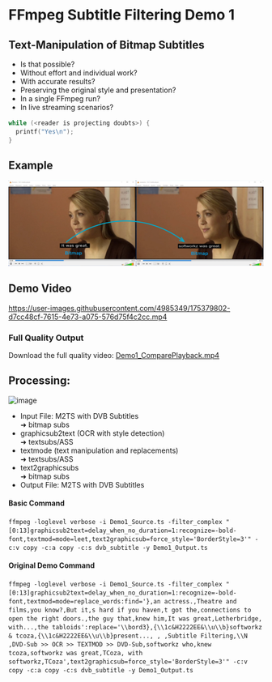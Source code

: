 # FFmpeg Subtitle Filtering Demo 1
## Text-Manipulation of Bitmap Subtitles

- Is that possible?
- Without effort and individual work?
- With accurate results?
- Preserving the original style and presentation?
- In a single FFmpeg run?
- In live streaming scenarios?

```C
while (<reader is projecting doubts>) {
  printf("Yes\n");
}
```

## Example

![Bitmap To Bitmap Subs](bitmap-to-bitmap-subs.png)


## Demo Video



https://user-images.githubusercontent.com/4985349/175379802-d7cc48cf-7615-4e73-a075-576d75f4c2cc.mp4

### Full Quality Output

Download the full quality video: [Demo1_ComparePlayback.mp4](https://github.com/softworkz/SubtitleFilteringDemos/releases/download/Demo1/Demo1_ComparePlayback.mp4)

## Processing:

![image](https://user-images.githubusercontent.com/4985349/175469146-d2363613-19b7-4992-aaec-1fff01233ce5.png)

- Input File: M2TS with DVB Subtitles    
  ➜ bitmap subs    
- graphicsub2text (OCR with style detection)    
  ➜ textsubs/ASS    
- textmode (text manipulation and replacements)    
  ➜ textsubs/ASS    
- text2graphicsubs    
  ➜ bitmap subs    
- Output File: M2TS with DVB Subtitles    



#### Basic Command

`
ffmpeg -loglevel verbose -i Demo1_Source.ts -filter_complex "[0:13]graphicsub2text=delay_when_no_duration=1:recognize=-bold-font,textmod=mode=leet,text2graphicsub=force_style='BorderStyle=3'" -c:v copy -c:a copy -c:s dvb_subtitle -y Demo1_Output.ts
`


#### Original Demo Command

`
ffmpeg -loglevel verbose -i Demo1_Source.ts -filter_complex "[0:13]graphicsub2text=delay_when_no_duration=1:recognize=-bold-font,textmod=mode=replace_words:find='},an actress.,Theatre and films,you know?,But it,s hard if you haven,t got the,connections to open the right doors.,the guy that,knew him,It was great,Letherbridge, with...,the tabloids':replace='\\bord3},{\\1c&H2222EE&\\u\\b}softworkz & tcoza,{\\1c&H2222EE&\\u\\b}present..., , ,Subtitle Filtering,\\N  ,DVD-Sub >> OCR >> TEXTMOD >> DVD-Sub,softworkz who,knew tcoza,softworkz was great,TCoza, with softworkz,TCoza',text2graphicsub=force_style='BorderStyle=3'" -c:v copy -c:a copy -c:s dvb_subtitle -y Demo1_Output.ts
`
